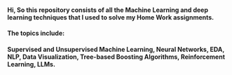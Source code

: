 #### Hi, So this repository consists of all the Machine Learning and deep learning techniques that I used to solve my Home Work assignments.
#### The topics include: 
#### Supervised and Unsupervised Machine Learning, Neural Networks, EDA, NLP, Data Visualization, Tree-based Boosting Algorithms, Reinforcement Learning, LLMs.
